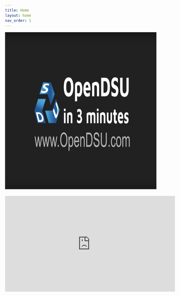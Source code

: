 ```yaml
---
title: Home
layout: home
nav_order: 1
---
```


<a href="https://www.youtube.com/watch?v=n6YiWk8t3W0&t=26s
" target="_blank"><img src="LOGO/Screenshot 2024-01-22 at 11-27-54 OpenDSU Pitch in 3 minutes - YouTube-1.png" 
alt="dsu" width="736" height="522"  /></a>





<iframe width="560" height="315" src="https://www.youtube.com/embed/n6YiWk8t3W0?si=R8GYpQFhycDL3xJ6" title="YouTube video player" frameborder="0" allow="accelerometer; autoplay; clipboard-write; encrypted-media; gyroscope; picture-in-picture; web-share" allowfullscreen></iframe>